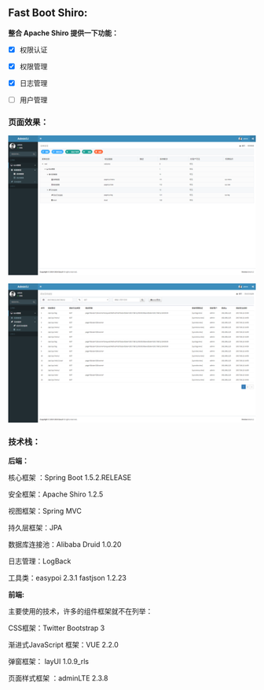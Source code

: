 
## Fast Boot Shiro:
**整合 Apache Shiro 提供一下功能：**

* [x] 权限认证 

* [x] 权限管理

* [x] 日志管理

* [ ] 用户管理 

### 页面效果：

![菜单管理](../resources/sanji-boot-shiro-menu.png)

![日志管理](../resources/sanji-boot-shiro-log.png)

### 技术栈：
**后端：**

核心框架 ：Spring Boot 1.5.2.RELEASE

安全框架：Apache Shiro 1.2.5

视图框架：Spring MVC

持久层框架：JPA

数据库连接池：Alibaba Druid 1.0.20

日志管理：LogBack

工具类：easypoi 2.3.1 fastjson 1.2.23

**前端:**

主要使用的技术，许多的组件框架就不在列举：

CSS框架：Twitter Bootstrap 3

渐进式JavaScript 框架：VUE 2.2.0

弹窗框架： layUI 1.0.9_rls

页面样式框架 ：adminLTE 2.3.8